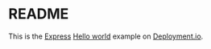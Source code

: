 # README

This is the [Express](https://expressjs.com) [Hello world](https://expressjs.com/en/starter/hello-world.html) example on [Deployment.io](https://deployment.io).

